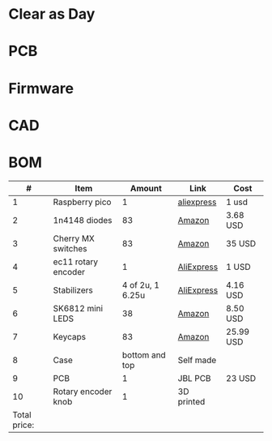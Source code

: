 # Clear as Day

# PCB

# Firmware

# CAD

# BOM

| # | Item | Amount | Link | Cost |
|---|------|--------|------|-------------|
| 1 | Raspberry pico | 1 | [aliexpress](https://www.aliexpress.us/item/3256803521775546.html?spm=a2g0o.productlist.main.22.6478lNgJlNgJEx&algo_pvid=eb010e16-b8d5-433e-b930-93ddb07e16ff&algo_exp_id=eb010e16-b8d5-433e-b930-93ddb07e16ff-21&pdp_ext_f=%7B%22order%22%3A%22178%22%2C%22eval%22%3A%221%22%7D&pdp_npi=4%40dis%21USD%216.18%210.99%21%21%2144.08%217.04%21%402103245417538992995887740e4f41%2112000034536362461%21sea%21US%210%21ABX&curPageLogUid=blshBSuqtFpH&utparam-url=scene%3Asearch%7Cquery_from%3A) | 1 usd
| 2 | 1n4148 diodes | 83 | [Amazon](https://www.amazon.com/100pcs-High-Speed-Switching-DO-204AH-Package/dp/B081JKJM6N/ref=sr_1_10?crid=1HC0FF60FQC6V&dib=eyJ2IjoiMSJ9.8C1ebcszlPAbe4ldgX4jaM9nlgUAEZPfJqUMbjw_Zdo3jiIInZo87Hw9RQLWkePHKBARSxjQtoO8uGubd_VJ1mYoJtvN5hdTdvzuUxTuOJops0Via8YoDJjmkyxSQkFo9_Hi7yoCu73wjmn946A8soaoz5Ob1P2tAcWaZHEzCKSBqiEjrTCESDe0pqKqnBkI23rPIbMjMLc63Ia-rzfjxKeO4fNg4qbYUfYIWbYIkTM.WgoYdmka-GUoqAGNLC_Uoa-XBuPIClIMXHSbIhYjF6k&dib_tag=se&keywords=1n4148+diodes+100+pc&qid=1753899635&sprefix=1n4148+diodes+100+pc%2Caps%2C125&sr=8-10) | 3.68 USD |
| 3 | Cherry MX switches | 83 | [Amazon](https://www.amazon.com/GLORIOUS-Gateron-Mechanical-Keyboard-Switches/dp/B07CVQ7ZRL/ref=sr_1_4_sspa?crid=10XHCKI24AHF1&keywords=clear%2Bred%2Bcherry%2Bmx%2Bswitches%2B100pc&qid=1753900124&sprefix=clear%2Bred%2Bcherry%2Bmx%2Bswitches%2B100pc%2Caps%2C106&sr=8-4-spons&sp_csd=d2lkZ2V0TmFtZT1zcF9tdGY&th=1) | 35 USD |
| 4 | ec11 rotary encoder | 1 | [AliExpress](https://www.aliexpress.us/item/3256807457768762.html?spm=a2g0o.productlist.main.3.417bjQLojQLoFM&algo_pvid=5f74a285-dd91-4134-b04f-86eff7bfe1f1&algo_exp_id=5f74a285-dd91-4134-b04f-86eff7bfe1f1-2&pdp_ext_f=%7B%22order%22%3A%22509%22%2C%22eval%22%3A%221%22%7D&pdp_npi=4%40dis%21USD%212.12%210.99%21%21%212.12%210.99%21%402103273e17539009433327470eab0f%2112000041630839428%21sea%21US%210%21ABX&curPageLogUid=wlRKuFiINxac&utparam-url=scene%3Asearch%7Cquery_from%3A) | 1 USD |
| 5 | Stabilizers | 4 of 2u, 1 6.25u | [AliExpress](https://www.aliexpress.us/item/3256803026138061.html?spm=a2g0o.productlist.main.6.5f4bl8Oml8Ompe&algo_pvid=0d6ef425-5bf0-474d-a050-13df98aca940&algo_exp_id=0d6ef425-5bf0-474d-a050-13df98aca940-5&pdp_ext_f=%7B%22order%22%3A%2247%22%2C%22eval%22%3A%221%22%7D&pdp_npi=4%40dis%21USD%2123.10%214.16%21%21%2123.10%214.16%21%402101c72a17539012644845638e9800%2112000036718262540%21sea%21US%210%21ABX&curPageLogUid=cqGHHmNfo124&utparam-url=scene%3Asearch%7Cquery_from%3A) | 4.16 USD |
| 6 | SK6812 mini LEDS | 38 | [Amazon](https://www.amazon.com/100pcs-WS2812B-WS2812-Individually-Addressable/dp/B09X1K1NMT/ref=sr_1_23?crid=DMPZ1YVDZRIA&dib=eyJ2IjoiMSJ9.wgR4tgvU_wqke989tL1lWFADbdpZP0S6KwMg6vvgEUV1T_wJPGbmOjxaFa_ZfuVNXvwUUN_S5bUk5ai7bqh5rozRhZ8HtkwuSRSb9YluuFAD3cb_EdOuGAzl_WConqrSCEO_kWmjRQrrXBiCbF5o95xsjtQvaYWRTjnZvGCWG5Q4HmALSPQt-sC18PSJ-sKxYbzMb6gLwb0ELw8vOOiBw7knYvHeuhy20SytMA9MkiQuI2eBuv0ndo3xHH7-LxpJszkpAl3mKpZx8c6YtR3yiDqc3pNA3yjIrs6vUZmV6-A.o54e5xVs7eDCx2u05ezCwSiXbvmN61aKqktlkiNEdaw&dib_tag=se&keywords=sk6812+mini-e+leds+50+pc&qid=1753901730&sprefix=sk6812+mini-e+leds+50+pc%2Caps%2C110&sr=8-23) | 8.50 USD |
| 7 | Keycaps | 83 | [Amazon](https://www.amazon.com/OHY-Through-Keycaps-Mechanical-Keyboards/dp/B0F1CR1Q2T/ref=sr_1_26?crid=1SQ8HX2ZY26P6&dib=eyJ2IjoiMSJ9.ErL3CYsqRj2o1Vzo5t0v-Cw6ytb7Whop7YJup4xPkkAPg-AZGXlnHSBiU3csK4GP5eJSychynDTXCBz6fH83o4zBf11hgBfe4CjMMg59yxTZejJ_CKzQalQY4Syohy2--pfvfsorrXG1XhHPt1MjlWKm45tgc0LR3KWr98kRsApmQzCUjwzcxOiDGTtwpYYu7ahYog8krL2WOpsudRBMIqJFdSMo6NuVqEguNjt-VrxV9HxMlcKWn_RxqjJ5kbpuA9Sd599GHszGTmsGyX8w7_UbPZ7z2wYyhtFSnADqnYM.Acx-Q1RIv1-P2nWTFBNTOSC5HDBR-XDIjx0R2-EHqmo&dib_tag=se&keywords=blue%2Bkeycaps&qid=1753902254&s=electronics&sprefix=blue%2Bkeycaps%2Celectronics%2C143&sr=1-26&th=1) | 25.99 USD |
| 8 | Case | bottom and top | Self made| |
| 9 | PCB | 1 | JBL PCB | 23 USD |
| 10 | Rotary encoder knob | 1 | 3D printed | |
|Total price: |  |
